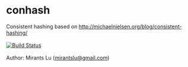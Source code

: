 # conhash
Consistent hashing based on http://michaelnielsen.org/blog/consistent-hashing/
<br/>
<br/>[![Build Status](https://travis-ci.org/QiumingLu/conhash.svg?branch=master)](https://travis-ci.org/QiumingLu/conhash)
<br/>
<br/>Author: Mirants Lu (mirantslu@gmail.com) 
<br/>
